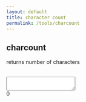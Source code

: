 ```yaml
---
layout: default
title: character count
permalink: /tools/charcount
---
```


<script type="text/javascript" src="/scripts/charcount.js"></script>

## charcount

<p>returns number of characters</p>
<br>
<textarea id="inputField" onkeyup="count()" onkeydown="count()" onchange="count()"></textarea>
<br>
<span id="output">0</span>
